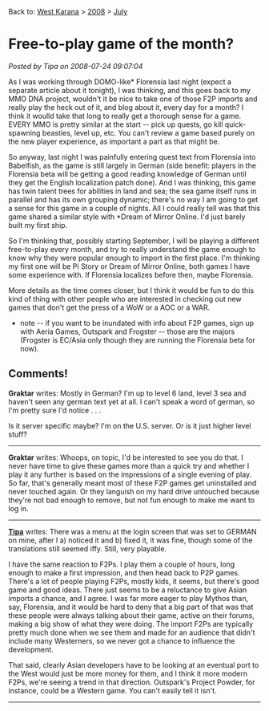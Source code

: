 Back to: [West Karana](/posts/westkarana.md) > [2008](/posts/2008/westkarana.md) > [July](./westkarana.md)
# Free-to-play game of the month?

*Posted by Tipa on 2008-07-24 09:07:04*

As I was working through DOMO-like* Florensia last night (expect a separate article about it tonight), I was thinking, and this goes back to my MMO DNA project, wouldn't it be nice to take one of those F2P imports and really play the heck out of it, and blog about it, every day for a month? I think it woulld take that long to really get a thorough sense for a game. EVERY MMO is pretty similar at the start -- pick up quests, go kill quick-spawning beasties, level up, etc. You can't review a game based purely on the new player experience, as important a part as that might be.

So anyway, last night I was painfully entering quest text from Florensia into Babelfish, as the game is still largely in German (side benefit: players in the Florensia beta will be getting a good reading knowledge of German until they get the English localization patch done). And I was thinking, this game has twin talent trees for abilities in land and sea; the sea game itself runs in parallel and has its own grouping dynamic; there's no way I am going to get a sense for this game in a couple of nights. All I could really tell was that this game shared a similar style with *Dream of Mirror Online. I'd just barely built my first ship.

So I'm thinking that, possibly starting September, I will be playing a different free-to-play every month, and try to really understand the game enough to know why they were popular enough to import in the first place. I'm thinking my first one will be Pi Story or Dream of Mirror Online, both games I have some experience with. If Florensia localizes before then, maybe Florensia.

More details as the time comes closer, but I think it would be fun to do this kind of thing with other people who are interested in checking out new games that don't get the press of a WoW or a AOC or a WAR.

* note -- if you want to be inundated with info about F2P games, sign up with Aeria Games, Outspark and Frogster -- those are the majors (Frogster is EC/Asia only though they are running the Florensia beta for now).
## Comments!

**Graktar** writes: Mostly in German? I'm up to level 6 land, level 3 sea and haven't seen any german text yet at all. I can't speak a word of german, so I'm pretty sure I'd notice . . .

Is it server specific maybe? I'm on the U.S. server. Or is it just higher level stuff?

---

**Graktar** writes: Whoops, on topic, I'd be interested to see you do that. I never have time to give these games more than a quick try and whether I play it any further is based on the impressions of a single evening of play. So far, that's generally meant most of these F2P games get uninstalled and never touched again. Or they languish on my hard drive untouched because they're not bad enough to remove, but not fun enough to make me want to log in.

---

**[Tipa](https://chasingdings.com)** writes: There was a menu at the login screen that was set to GERMAN on mine, after I a) noticed it and b) fixed it, it was fine, though some of the translations still seemed iffy. Still, very playable.

I have the same reaction to F2Ps. I play them a couple of hours, long enough to make a first impression, and then head back to P2P games. There's a lot of people playing F2Ps, mostly kids, it seems, but there's good game and good ideas. There just seems to be a reluctance to give Asian imports a chance, and I agree. I was far more eager to play Mythos than, say, Florensia, and it would be hard to deny that a big part of that was that these people were always talking about their game, active on their forums, making a big show of what they were doing. The import F2Ps are typically pretty much done when we see them and made for an audience that didn't include many Westerners, so we never got a chance to influence the development.

That said, clearly Asian developers have to be looking at an eventual port to the West would just be more money for them, and I think it more modern F2Ps, we're seeing a trend in that direction. Outspark's Project Powder, for instance, could be a Western game. You can't easily tell it isn't.


---

